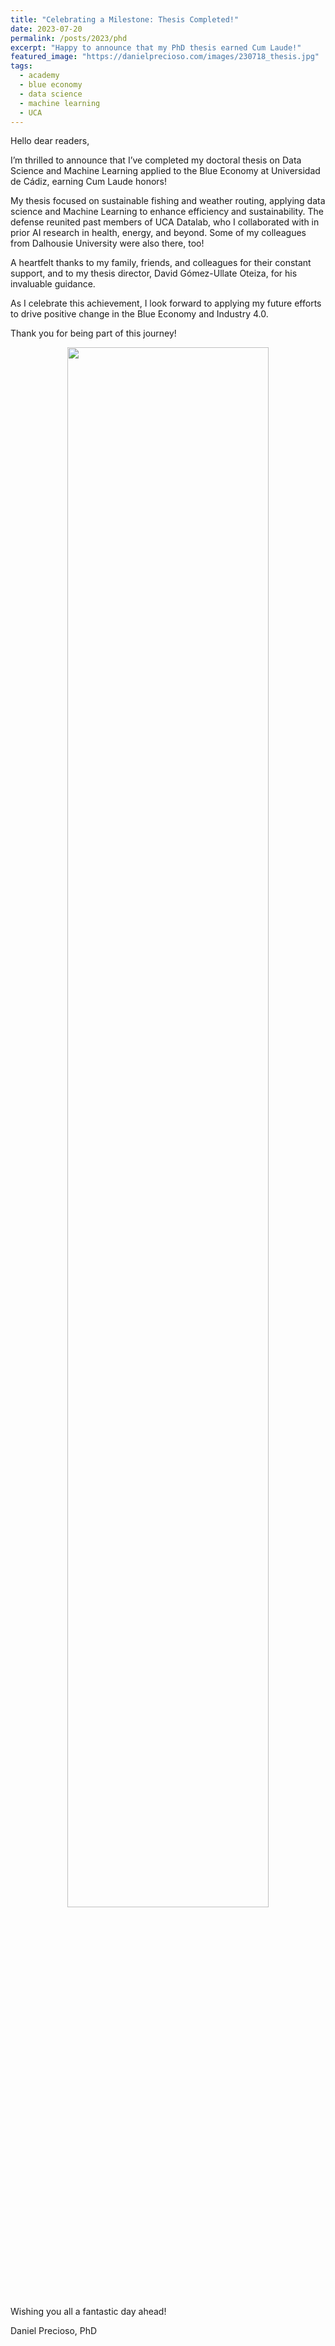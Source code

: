 ```yaml
---
title: "Celebrating a Milestone: Thesis Completed!"
date: 2023-07-20
permalink: /posts/2023/phd
excerpt: "Happy to announce that my PhD thesis earned Cum Laude!"
featured_image: "https://danielprecioso.com/images/230718_thesis.jpg"
tags:
  - academy
  - blue economy
  - data science
  - machine learning
  - UCA
---
```


Hello dear readers,

I’m thrilled to announce that I’ve completed my doctoral thesis on Data Science and Machine Learning applied to the Blue Economy at Universidad de Cádiz, earning Cum Laude honors!

My thesis focused on sustainable fishing and weather routing, applying data science and Machine Learning to enhance efficiency and sustainability. The defense reunited past members of UCA Datalab, who I collaborated with in prior AI research in health, energy, and beyond. Some of my colleagues from Dalhousie University were also there, too!

A heartfelt thanks to my family, friends, and colleagues for their constant support, and to my thesis director, David Gómez-Ullate Oteiza, for his invaluable guidance.

As I celebrate this achievement, I look forward to applying my future efforts to drive positive change in the Blue Economy and Industry 4.0.

Thank you for being part of this journey!

<p align="center"><img src="{{ page.featured_image }}" width="80%"/></p>

Wishing you all a fantastic day ahead!

Daniel Precioso, PhD
